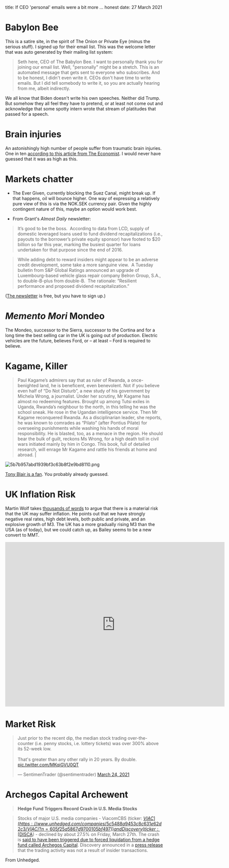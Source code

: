 title: If CEO 'personal' emails were a bit more ... honest
date: 27 March 2021

# Babylon Bee

This is a satire site, in the spirit of The Onion or Private Eye (minus the serious stuff). I signed up for their email list. This was the welcome letter that was auto generated by their mailing list system:

> Seth here, CEO of The Babylon Bee. I want to personally thank you for joining our email list. Well, "personally" might be a stretch. This is an automated message that gets sent to everyone who subscribes. And to be honest, I didn't even write it. CEOs don't have time to write emails. But I did tell somebody to write it, so you are actually hearing from me, albeit indirectly.

We all know that Biden doesn't write his own speeches. Neither did Trump. But somehow they all feel they have to pretend, or at least not come out and acknowledge that some spotty intern wrote that stream of platitudes that passed for a speech.

# Brain injuries

An astonishingly high number of people suffer from traumatic brain injuries. One in ten [according to this article from The Economist](https://www.economist.com/leaders/2021/03/27/a-huge-share-of-prisoners-have-brain-injuries-they-need-more-help). I would never have guessed that it was as high as this.

# Markets chatter

- The Ever Given, currently blocking the Suez Canal, might break up. If that happens, oil will bounce higher. One way of expressing a relatively pure view of this is via the NOK.SEK currency pair. Given the highly contingent nature of this, maybe an option would work best.

- From Grant's _Almost Daily_ newsletter:

> It’s good to be the boss.  According to data from LCD, supply of domestic leveraged loans used to fund dividend recapitalizations (i.e., payouts to the borrower’s private equity sponsor) have footed to $20 billion so far this year, marking the busiest quarter for loans undertaken for that purpose since the end of 2016. 

> While adding debt to reward insiders might appear to be an adverse credit development, some take a more sanguine view.  A Tuesday bulletin from S&P Global Ratings announced an upgrade of Luxembourg-based vehicle glass repair company Belron Group, S.A., to double-B-plus from double-B.  The rationale: “Resilient performance and proposed dividend recapitalization.”

([The newsletter](https://www.grantspub.com/almostDailyHTML.cfm?dcid=831&article=1) is free, but you have to sign up.)

# _Memento Mori_ Mondeo

The Mondeo, successor to the Sierra, successor to the Cortina and for a long time the best selling car in the UK is going out of production. Electric vehicles are the future, believes Ford, or – at least – Ford is required to believe. 

# Kagame, Killer

> Paul Kagame’s admirers say that as ruler of Rwanda, a once-benighted land, he is beneficent, even benevolent. Not if you believe even half of “Do Not Disturb”, a new study of his government by Michela Wrong, a journalist. Under her scrutiny, Mr Kagame has almost no redeeming features. Brought up among Tutsi exiles in Uganda, Rwanda’s neighbour to the north, in this telling he was the school sneak. He rose in the Ugandan intelligence service. Then Mr Kagame reconquered Rwanda. As a disciplinarian leader, she reports, he was known to comrades as “Pilato” (after Pontius Pilate) for overseeing punishments while washing his hands of moral responsibility. He is blasted, too, as a menace in the region. He should bear the bulk of guilt, reckons Ms Wrong, for a high death toll in civil wars initiated mainly by him in Congo. This book, full of detailed research, will enrage Mr Kagame and rattle his friends at home and abroad. |

![5b7b957abd1939bf3c63b8f2e9bd8110.png]({attach}5b7b957abd1939bf3c63b8f2e9bd8110.png)

[Tony Blair is a fan](https://www.theguardian.com/politics/2014/apr/08/tony-blair-intervention-rwanda). You probably already guessed.

# UK Inflation Risk

Martin Wolf takes [thousands of words](https://www.ft.com/content/6cfb36ca-d3ce-4dd3-b70d-eecc332ba1df) to argue that there is a material risk that the UK may suffer inflation.
He points out that we have strongly negative real rates, high debt levels, both public and private, and an explosive growth of M3. The UK has a more gradually rising M3 than the USA (as of today), but we could catch up, as Bailey seems to be a new convert to MMT.

<iframe src="https://data.oecd.org/chart/6kh7" width="700" height="525" style="border: 0" mozallowfullscreen="true" webkitallowfullscreen="true" allowfullscreen="true"><a href="https://data.oecd.org/chart/6kh7" target="_blank">OECD Chart: Broad money (M3), Total, 2015=100, Monthly, Apr 2013 – latest</a></iframe>

# Market Risk

<blockquote class="twitter-tweet"><p lang="en" dir="ltr">Just prior to the recent dip, the median stock trading over-the-counter (i.e. penny stocks, i.e. lottery tickets) was over 300% above its 52-week low.<br><br>That&#39;s greater than any other rally in 20 years. By double. <a href="https://t.co/MKqiGVU0QT">pic.twitter.com/MKqiGVU0QT</a></p>&mdash; SentimenTrader (@sentimentrader) <a href="https://twitter.com/sentimentrader/status/1374746976785420288?ref_src=twsrc%5Etfw">March 24, 2021</a></blockquote> <script async src="https://platform.twitter.com/widgets.js" charset="utf-8"></script> 

# Archegos Capital Archewent

> **Hedge Fund Triggers Record Crash in U.S. Media Stocks**

> Stocks of major U.S. media companies - ViacomCBS (ticker: [$VIAC](https://www.unhedged.com/companies/5c5488a9453c8c631e62d2c3/VIAC/?n=605f25a5867d9700105bf497)) and Discovery (ticker: [$DISCA](https://www.unhedged.com/companies/5c548a33453c8c631e62db6f/DISCA/?n=605f25a5867d9700105bf497)) \- declined by about 27.5% on Friday, March 27th. The crash is [said to have been triggered due to forced liquidation from a hedge fund called Archegos Capital](http://ipo-edge.com/2021/03/26/exclusive-tiger-cub-archegos-liquidation-triggers-record-crash-in-discovery-viacomcbs-sources/). Discovery announced in a [press release](https://www.unhedged.com/companies/5c548a33453c8c631e62db6f/DISCA/filings/605e1918d7f46e0010b091d2/drafpressrelease2formatt.htm?n=605f25a5867d9700105bf497) that the trading activity was not a result of insider transactions.

From Unhedged.